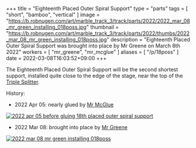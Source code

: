 +++
title = "Eighteenth Placed Outer Spiral Support"
type = "parts"
tags = [ "short", "bamboo", "vertical" ]
image = "https://b.robnugen.com/art/marble_track_3/track/parts/2022/2022_mar_08_mr_green_installing_018poss.jpg"
thumbnail = "https://b.robnugen.com/art/marble_track_3/track/parts/2022/thumbs/2022_mar_08_mr_green_installing_018poss.jpg"
description = "Eighteenth Placed Outer Spiral Support was brought into place by Mr Greene on March 8th 2022"
workers = [
    "mr_greene",
    "mr_mcglue"
]
aliases = [
    "/p/18poss"
]
date = 2022-03-08T16:03:52+09:00
+++

The Eighteenth Placed Outer Spiral Support will be the second shortest support,
installed quite close to the edge of the stage, near the top of the
[Triple Splitter](/parts/triple_splitter/).

History:

* 2022 Apr 05: nearly glued by [Mr McGlue](/workers/mr_mcglue/)

[![2022 apr 05 before gluing 18th placed outer spiral support](//b.robnugen.com/art/marble_track_3/track/parts/2022/thumbs/2022_apr_05_before_gluing_18th_placed_outer_spiral_support.jpg)](//b.robnugen.com/art/marble_track_3/track/parts/2022/2022_apr_05_before_gluing_18th_placed_outer_spiral_support.jpg)

* 2022 Mar 08: brought into place by [Mr Greene](/workers/mr_greene/)

[![2022 mar 08 mr green installing 018poss](//b.robnugen.com/art/marble_track_3/track/parts/2022/thumbs/2022_mar_08_mr_green_installing_018poss.jpg)](//b.robnugen.com/art/marble_track_3/track/parts/2022/2022_mar_08_mr_green_installing_018poss.jpg)
